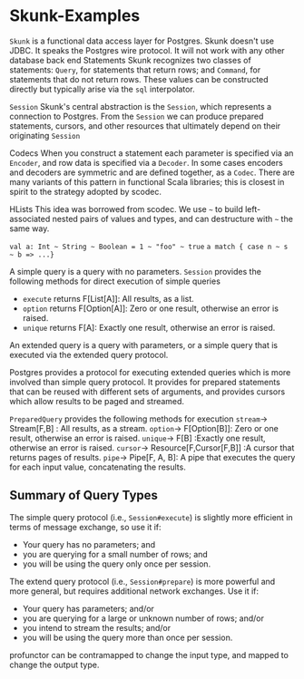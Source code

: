 # Skunk-Examples

`Skunk` is a functional data access layer for Postgres.
Skunk doesn't use JDBC. It speaks the Postgres wire protocol. It will not work with any other database back end
Statements  Skunk recognizes two classes of statements: `Query`, for statements that return rows; and `Command`, for statements that do not return rows. These values can be constructed directly but typically arise via the `sql` interpolator.

`Session` Skunk's central abstraction is the `Session`, which represents a connection to Postgres. From the `Session` we can produce prepared statements, cursors, and other resources that ultimately depend on their originating `Session`

Codecs When you construct a statement each parameter is specified via an `Encoder`, and row data is specified via a `Decoder`. In some cases encoders and decoders are symmetric and are defined together, as a `Codec`. There are many variants of this pattern in functional Scala libraries; this is closest in spirit to the strategy adopted by scodec.

HLists This idea was borrowed from scodec. We use `~` to build left-associated nested pairs of values and types, and can destructure with `~` the same way.

`val a: Int ~ String ~ Boolean = 1 ~ "foo" ~ true`
 `a match { case n ~ s ~ b => ...}`


A simple query is a query with no parameters.
`Session` provides the following methods for direct execution of simple queries
- `execute` returns	F[List[A]]:	All results, as a list.
- `option` returns	F[Option[A]]: Zero or one result, otherwise an error is raised.
- `unique`	returns F[A]: Exactly one result, otherwise an error is raised.


An extended query is a query with parameters, or a simple query that is executed via the extended query protocol.

Postgres provides a protocol for executing extended queries which is more involved than simple query protocol. It provides for prepared statements that can be reused with different sets of arguments, and provides cursors which allow results to be paged and streamed.

`PreparedQuery` provides the following methods for execution
`stream`->	Stream[F,B]	: All results, as a stream.
`option`->	F[Option[B]]:	Zero or one result, otherwise an error is raised.
`unique`->	F[B]	:Exactly one result, otherwise an error is raised.
`cursor`->	Resource[F,Cursor[F,B]]	:A cursor that returns pages of results.
`pipe`->	Pipe[F, A, B]:	A pipe that executes the query for each input value, concatenating the results.

## Summary of Query Types
The simple query protocol (i.e., `Session#execute`) is slightly more efficient in terms of message exchange, so use it if:
- Your query has no parameters; and
- you are querying for a small number of rows; and
- you will be using the query only once per session.

The extend query protocol (i.e., `Session#prepare`) is more powerful and more general, but requires additional network exchanges. Use it if:
- Your query has parameters; and/or
- you are querying for a large or unknown number of rows; and/or
- you intend to stream the results; and/or
- you will be using the query more than once per session.

profunctor can be contramapped to change the input type, and mapped to change the output type.
